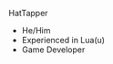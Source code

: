 HatTapper
- He/Him
- Experienced in Lua(u)
- Game Developer

<!---
HatTapper/HatTapper is a ✨ special ✨ repository because its `README.md` (this file) appears on your GitHub profile.
You can click the Preview link to take a look at your changes.
--->
